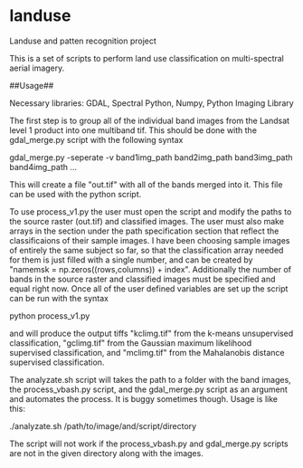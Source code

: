 # landuse
Landuse and patten recognition project

This is a set of scripts to perform land use classification on multi-spectral aerial imagery. 

##Usage##

Necessary libraries: GDAL, Spectral Python, Numpy, Python Imaging Library

The first step is to group all of the individual band images from the Landsat level 1 product into one multiband tif. This should be done with the gdal_merge.py script with the following syntax

gdal_merge.py -seperate -v band1img_path band2img_path band3img_path band4img_path ...

This will create a file "out.tif" with all of the bands merged into it. This file can be used with the python script.

To use process_v1.py the user must open the script and modify the paths to the source raster (out.tif) and classified images. The user must also make arrays in the section under the path specification section that reflect the classificaions of their sample images. I have been choosing sample images of entirely the same subject so far, so that the classification array needed for them is just filled with a single number, and can be created by "namemsk = np.zeros((rows,columns)) + index". Additionally the number of bands in the source raster and classified images must be specified and equal right now. Once all of the user defined variables are set up the script can be run with the syntax

python process_v1.py

and will produce the output tiffs "kclimg.tif" from the k-means unsupervised classification, "gclimg.tif" from the Gaussian maximum likelihood supervised classification, and "mclimg.tif" from the Mahalanobis distance supervised classification.

The analyzate.sh script will takes the path to a folder with the band images, the process_vbash.py script, and the gdal_merge.py script as an argument and automates the process. It is buggy sometimes though. Usage is like this:

./analyzate.sh /path/to/image/and/script/directory

The script will not work if the process_vbash.py and gdal_merge.py scripts are not in the given directory along with the images.

